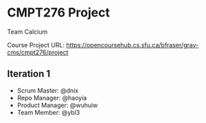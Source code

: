 # CMPT276 Project

Team Calcium

Course Project URL: https://opencoursehub.cs.sfu.ca/bfraser/grav-cms/cmpt276/project

## Iteration 1

* Scrum Master: @dnix
* Repo Manager: @haoyia
* Product Manager: @wuhuiw
* Team Member: @ybl3
